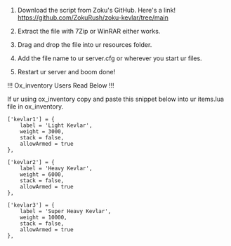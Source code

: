 1. Download the script from Zoku's GitHub. Here's a link! https://github.com/ZokuRush/zoku-kevlar/tree/main

2. Extract the file with 7Zip or WinRAR either works.

3. Drag and drop the file into ur resources folder.

4. Add the file name to ur server.cfg or wherever you start ur files.

5. Restart ur server and boom done!

!!! Ox_inventory Users Read Below !!!

If ur using ox_inventory copy and paste this snippet below into ur items.lua file in ox_inventory.

	['kevlar1'] = {
		label = 'Light Kevlar',
		weight = 3000,
		stack = false,
		allowArmed = true
	},

	['kevlar2'] = {
		label = 'Heavy Kevlar',
		weight = 6000,
		stack = false,
		allowArmed = true
	},

	['kevlar3'] = {
		label = 'Super Heavy Kevlar',
		weight = 10000,
		stack = false,
		allowArmed = true
	},
